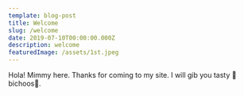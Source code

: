 ```yaml
---
template: blog-post
title: Welcome
slug: /welcome
date: 2019-07-10T00:00:00.000Z
description: welcome
featuredImage: /assets/1st.jpeg
---
```

Hola! Mimmy here. Thanks for coming to my site. I will gib you tasty 🍪bichoos🍪. 



